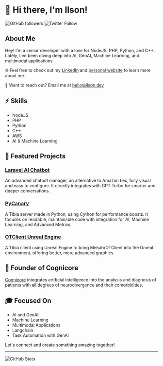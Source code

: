 # 👋 Hi there, I'm Ilson!

![GitHub followers](https://img.shields.io/github/followers/inobrega?style=social) ![Twitter Follow](https://img.shields.io/twitter/follow/ilsondev?style=social)

## About Me
Hey! I'm a senior developer with a love for NodeJS, PHP, Python, and C++. Lately, I've been diving deep into AI, GenAI, Machine Learning, and multimodal applications.

🌐 Feel free to check out my [LinkedIn](https://www.linkedin.com/in/ilsondev/) and [personal website](https://ilson.dev) to learn more about me.

📧 Want to reach out? Email me at [hello@ilson.dev](mailto:hello@ilson.dev)

## ⚡ Skills
- NodeJS
- PHP
- Python
- C++
- AWS
- AI & Machine Learning

## 🚀 Featured Projects

### [Laravel AI Chatbot](https://github.com/inobrega/laravel-ai-chatbot)
An advanced chatbot manager, an alternative to Amazon Lex, fully visual and easy to configure. It directly integrates with GPT Turbo for smarter and deeper conversations.

### [PyCanary](https://github.com/inobrega/pycanary)
A Tibia server made in Python, using Cython for performance boosts. It focuses on readable, maintainable code with integration for AI, Machine Learning, and Advanced Metrics.

### [OTClient Unreal Engine](https://github.com/inobrega/otclient-unreal-engine)
A Tibia client using Unreal Engine to bring Mehah/OTClient into the Unreal environment, offering better, more advanced graphics.

## 💼 Founder of Cognicore
[Cognicore](https://cognicore.app) integrates artificial intelligence into the analysis and diagnosis of patients with all degrees of neurodivergence and their comorbidities.

## 🎓 Focused On
- AI and GenAI
- Machine Learning
- Multimodal Applications
- Langchain
- Task Automation with GenAI

Let's connect and create something amazing together!

---

![GitHub Stats](https://github-readme-stats.vercel.app/api?username=inobrega&show_icons=true&theme=radical)
